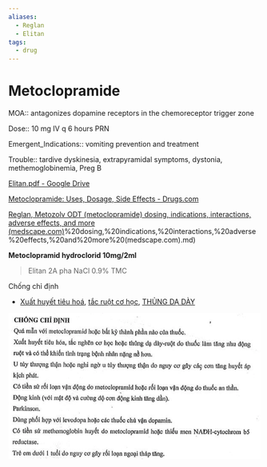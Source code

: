 ```yaml
---
aliases:
  - Reglan
  - Elitan
tags:
  - drug
---
```

# Metoclopramide
  

  
MOA:: antagonizes dopamine receptors in the chemoreceptor trigger zone
  

  
Dose:: 10 mg IV q 6 hours PRN
  

  
Emergent_Indications:: vomiting prevention and treatment
  

  
Trouble:: tardive dyskinesia, extrapyramidal symptoms, dystonia, methemoglobinemia, Preg B
  

  
[Elitan.pdf - Google Drive](https://drive.google.com/file/d/1gzsXxfsrjztLOVyT8wBtngW911SEl7kA/view)
  
[Metoclopramide: Uses, Dosage, Side Effects - Drugs.com](https://www.drugs.com/metoclopramide.html)
  
[Reglan, Metozolv ODT (metoclopramide) dosing, indications, interactions, adverse effects, and more (medscape.com)](metoclopramide)%20dosing,%20indications,%20interactions,%20adverse%20effects,%20and%20more%20(medscape.com).md)
  

  
**Metoclopramid hydroclorid 10mg/2ml**
  
> Elitan 2A pha NaCl 0.9% TMC
  

  
Chống chỉ định
  
- [Xuất huyết tiêu hoá](../Xu%E1%BA%A5t%20huy%E1%BA%BFt%20ti%C3%AAu%20ho%C3%A1.md), [tắc ruột cơ học](t%E1%BA%AFc%20ru%E1%BB%99t%20c%C6%A1%20h%E1%BB%8Dc.md), [THỦNG DẠ DÀY](TH%E1%BB%A6NG%20D%E1%BA%A0%20D%C3%80Y.md)
  

  
![../../200 FILES/201 Image/image/Elitan-chong-chi-dinh.webp](../../200%20FILES/201%20Image/image/Elitan-chong-chi-dinh.webp)